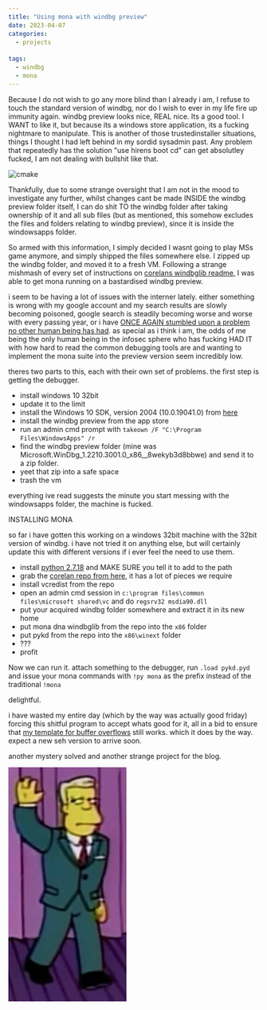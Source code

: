 ```yaml
---
title: "Using mona with windbg preview"
date: 2023-04-07
categories:
  - projects
  
tags:
  - windbg
  - mona
---
```

Because I do not wish to go any more blind than I already i am, I refuse to touch the standard version of windbg, nor do I wish to ever in my life fire up immunity again. windbg preview looks nice, REAL nice. Its a good tool. I WANT to like it, but because its a windows store application, its a fucking nightmare to manipulate. This is another of those trustedinstaller situations, things I thought I had left behind in my sordid sysadmin past. Any problem that repeatedly has the solution "use hirens boot cd" can get absolutley fucked, I am not dealing with bullshit like that.

![cmake](/assets/images/mona/blind.png)

Thankfully, due to some strange oversight that I am not in the mood to investigate any further, whilst changes cant be made INSIDE the windbg preview folder itself, I can do shit TO the windbg folder after taking ownership of it and all sub files (but as mentioned, this somehow excludes the files and folders relating to windbg preview), since it is inside the windowsapps folder. 

So armed with this information, I simply decided I wasnt going to play MSs game anymore, and simply shipped the files somewhere else. I zipped up the windbg folder, and moved it to a fresh VM. Following a strange mishmash of every set of instructions on [corelans windbglib readme](https://github.com/corelan/windbglib), I was able to get mona running on a bastardised windbg preview.

i seem to be having a lot of issues with the interner lately. either something is wrong with my google account and my search results are slowly becoming poisoned, google search is steadily becoming worse and worse with every passing year, or i have [ONCE AGAIN stumbled upon a problem no other human being has had](https://onecloudemoji.github.io/projects/model-location/). as special as i think i am, the odds of me being the only human being in the infosec sphere who has fucking HAD IT with how hard to read the common debugging tools are and wanting to implement the mona suite into the preview version seem incredibly low. 

theres two parts to this, each with their own set of problems. the first step is getting the debugger.

- install windows 10 32bit
- update it to the limit
- install the Windows 10 SDK, version 2004 (10.0.19041.0) from [here](https://go.microsoft.com/fwlink/?linkid=2120735)
- install the windbg preview from the app store
- run an admin cmd prompt with ````takeown /F "C:\Program Files\WindowsApps" /r````
- find the windbg preview folder (mine was Microsoft.WinDbg_1.2210.3001.0_x86__8wekyb3d8bbwe) and send it to a zip folder.
- yeet that zip into a safe space
- trash the vm

everything ive read suggests the minute you start messing with the windowsapps folder, the machine is fucked.

INSTALLING MONA

so far i have gotten this working on a windows 32bit machine with the 32bit version of windbg. i have not tried it on anything else, but will certainly update this with different versions if i ever feel the need to use them.

- install [python 2.7.18](https://www.python.org/downloads/release/python-2718/) and MAKE SURE you tell it to add to the path
- grab the [corelan repo from here](https://github.com/corelan/windbglib), it has a lot of pieces we require 
- install vcredist from the repo
- open an admin cmd session in ````c:\program files\common files\microsoft shared\vc```` and do ````regsrv32 msdia90.dll````
- put your acquired windbg folder somewhere and extract it in its new home
- put mona dna windbglib from the repo into the ````x86```` folder
- put pykd from the repo into the ````x86\winext```` folder
- ???
- profit


Now we can run it. attach something to the debugger, run ````.load pykd.pyd```` and issue your mona commands with ````!py mona```` as the prefix instead of the traditional ````!mona````


delightful.

i have wasted my entire day (which by the way was actually good friday) forcing this shitful program to accept whats good for it, all in a bid to ensure that [my template for buffer overflows](https://github.com/onecloudemoji/BOF-Template) still works. which it does by the way. expect a new seh version to arrive soon.

another mystery solved and another strange project for the blog.

![wolfcastle](/assets/images/fable/mcbain.jpg)
